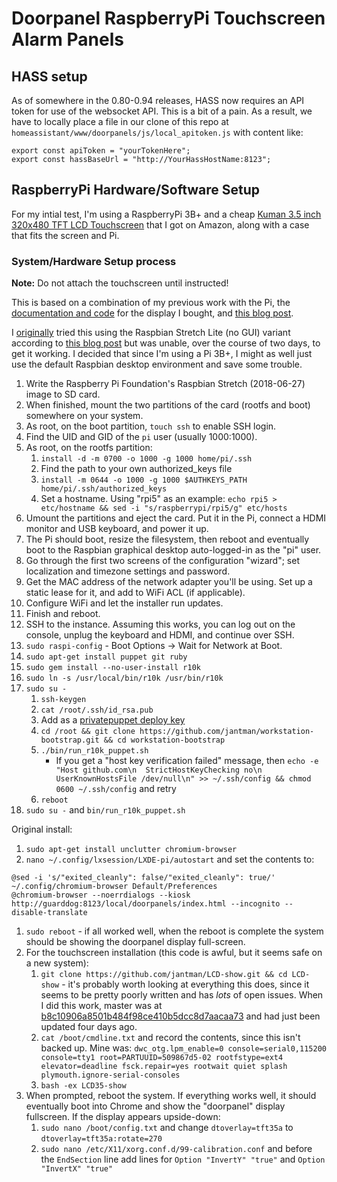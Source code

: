 # Doorpanel RaspberryPi Touchscreen Alarm Panels

## HASS setup

As of somewhere in the 0.80-0.94 releases, HASS now requires an API token for use of the websocket API. This is a bit of a pain. As a result, we have to locally place a file in our clone of this repo at ``homeassistant/www/doorpanels/js/local_apitoken.js`` with content like:

```
export const apiToken = "yourTokenHere";
export const hassBaseUrl = "http://YourHassHostName:8123";
```

## RaspberryPi Hardware/Software Setup

For my intial test, I'm using a RaspberryPi 3B+ and a cheap [Kuman 3.5 inch 320x480 TFT LCD Touchscreen](https://www.amazon.com/gp/product/B01FXC5ECS/) that I got on Amazon, along with a case that fits the screen and Pi.

### System/Hardware Setup process

__Note:__ Do not attach the touchscreen until instructed!

This is based on a combination of my previous work with the Pi, the [documentation and code](https://github.com/goodtft/LCD-show) for the display I bought, and [this blog post](https://blockdev.io/raspberry-pi-2-and-3-chromium-in-kiosk-mode/).

I [originally](https://github.com/jantman/home-automation-configs/blob/dec867a6a84f28824e2aa77a7f55d49ebf2c787d/doorpanels.md) tried this using the Raspbian Stretch Lite (no GUI) variant according to [this blog post](https://die-antwort.eu/techblog/2017-12-setup-raspberry-pi-for-kiosk-mode/) but was unable, over the course of two days, to get it working. I decided that since I'm using a Pi 3B+, I might as well just use the default Raspbian desktop environment and save some trouble.

1. Write the Raspberry Pi Foundation's Raspbian Stretch (2018-06-27) image to SD card.
1. When finished, mount the two partitions of the card (rootfs and boot) somewhere on your system.
1. As root, on the boot partition, ``touch ssh`` to enable SSH login.
1. Find the UID and GID of the ``pi`` user (usually 1000:1000).
1. As root, on the rootfs partition:
   1. ``install -d -m 0700 -o 1000 -g 1000 home/pi/.ssh``
   1. Find the path to your own authorized_keys file
   1. ``install -m 0644 -o 1000 -g 1000 $AUTHKEYS_PATH home/pi/.ssh/authorized_keys``
   1. Set a hostname. Using "rpi5" as an example: ``echo rpi5 > etc/hostname && sed -i "s/raspberrypi/rpi5/g" etc/hosts``
1. Umount the partitions and eject the card. Put it in the Pi, connect a HDMI monitor and USB keyboard, and power it up.
1. The Pi should boot, resize the filesystem, then reboot and eventually boot to the Raspbian graphical desktop auto-logged-in as the "pi" user.
1. Go through the first two screens of the configuration "wizard"; set localization and timezone settings and password.
1. Get the MAC address of the network adapter you'll be using. Set up a static lease for it, and add to WiFi ACL (if applicable).
1. Configure WiFi and let the installer run updates.
1. Finish and reboot.
1. SSH to the instance. Assuming this works, you can log out on the console, unplug the keyboard and HDMI, and continue over SSH.
1. ``sudo raspi-config`` - Boot Options -> Wait for Network at Boot.
1. ``sudo apt-get install puppet git ruby``
1. ``sudo gem install --no-user-install r10k``
1. ``sudo ln -s /usr/local/bin/r10k /usr/bin/r10k``
1. ``sudo su -``
   1. ``ssh-keygen``
   1. ``cat /root/.ssh/id_rsa.pub``
   1. Add as a [privatepuppet deploy key](https://github.com/jantman/privatepuppet/settings/keys)
   1. ``cd /root && git clone https://github.com/jantman/workstation-bootstrap.git && cd workstation-bootstrap``
   1. ``./bin/run_r10k_puppet.sh``
      * If you get a "host key verification failed" message, then ``echo -e "Host github.com\n  StrictHostKeyChecking no\n  UserKnownHostsFile /dev/null\n" >> ~/.ssh/config && chmod 0600 ~/.ssh/config`` and retry
   1. ``reboot``
1. ``sudo su -`` and ``bin/run_r10k_puppet.sh``

Original install:

1. ``sudo apt-get install unclutter chromium-browser``
1. ``nano ~/.config/lxsession/LXDE-pi/autostart`` and set the contents to:
```
@sed -i 's/"exited_cleanly": false/"exited_cleanly": true/' ~/.config/chromium-browser Default/Preferences
@chromium-browser --noerrdialogs --kiosk http://guarddog:8123/local/doorpanels/index.html --incognito --disable-translate
```
1. ``sudo reboot`` - if all worked well, when the reboot is complete the system should be showing the doorpanel display full-screen.
1. For the touchscreen installation (this code is awful, but it seems safe on a new system):
    1. ``git clone https://github.com/jantman/LCD-show.git && cd LCD-show`` - it's probably worth looking at everything this does, since it seems to be pretty poorly written and has _lots_ of open issues. When I did this work, master was at [b8c10906a8501b484f98ce410b5dcc8d7aacaa73](https://github.com/goodtft/LCD-show/commit/b8c10906a8501b484f98ce410b5dcc8d7aacaa73) and had just been updated four days ago.
    1. ``cat /boot/cmdline.txt`` and record the contents, since this isn't backed up. Mine was: ``dwc_otg.lpm_enable=0 console=serial0,115200 console=tty1 root=PARTUUID=509867d5-02 rootfstype=ext4 elevator=deadline fsck.repair=yes rootwait quiet splash plymouth.ignore-serial-consoles``
    1. ``bash -ex LCD35-show``
1. When prompted, reboot the system. If everything works well, it should eventually boot into Chrome and show the "doorpanel" display fullscreen. If the display appears upside-down:
    1. ``sudo nano /boot/config.txt`` and change ``dtoverlay=tft35a`` to ``dtoverlay=tft35a:rotate=270``
    1. ``sudo nano /etc/X11/xorg.conf.d/99-calibration.conf`` and before the ``EndSection`` line add lines for ``Option "InvertY" "true"`` and ``Option "InvertX" "true"``
